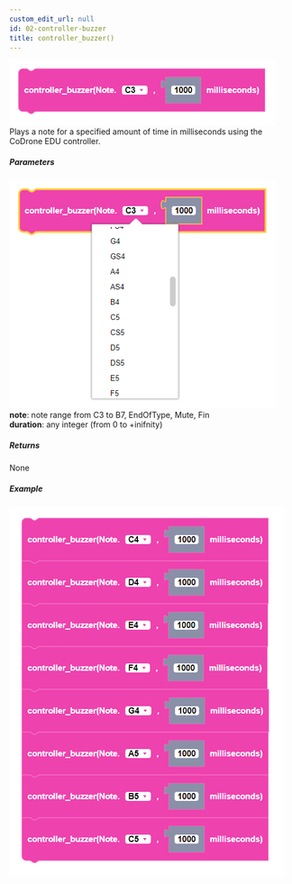 ```yaml
---
custom_edit_url: null
id: 02-controller-buzzer
title: controller_buzzer()
---
```


![controller buzzer block image](controller_buzzer.PNG) <br />
Plays a note for a specified amount of time in milliseconds using the CoDrone EDU controller.

##### Parameters
![controller buzzer block image](controller_buzzer_params.PNG) <br />
**note**: note range from C3 to B7, EndOfType, Mute, Fin <br />
**duration**: any integer (from 0 to +inifnity)

##### Returns

None

##### Example

![drone buzzer example](controller_buzzer_example.PNG)
